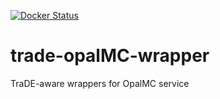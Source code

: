 [![Docker Status](https://dockerbuildbadges.quelltext.eu/status.svg?organization=trade4chor&repository=trade-opalMC-wrapper)](https://hub.docker.com/r/trade4chor/trade-opalMC-wrapper/)

# trade-opalMC-wrapper
TraDE-aware wrappers for OpalMC service
